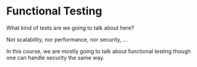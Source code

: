 # Functional Testing


What kind of tests are we going to talk about here?



Not scalability, nor performance, nor security, ...





In this course, we are mostly going to talk about functional testing though one can handle security the same way.



